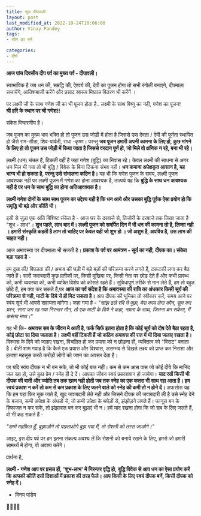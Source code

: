```yaml
---
title: शुभ दीपावली
layout: post
last_modified_at: 2022-10-24T10:06:00
author: Vinay Pandey
tags:
- सोम का मर्म

categories:
- दीर्घ
---
```

**आज पांच दिवसीय दीप पर्व का मुख्य पर्व - दीपावली।**

स्वाभाविक है जब धन की, सम्रद्धि की, ऐश्वर्य की, देवी का पूजन होगा तो सभी रंगोली बनाएंगे, दीपमाला सजायेंगे, आतिशबाजी करेंगे और प्रसाद स्वरूप मिष्ठान्न वितरण भी करेंगें ।

पर लक्ष्मी जी के साथ गणेश जी का भी पूजन होता है.. लक्ष्मी के साथ विष्णु का नही, गणेश का पूजन!  
**श्री हरि के स्थान पर श्री गणेश!!**

संकेत विचारणीय है। 

जब पूजन का मुख्य भाव भक्ति हो तो पूजन उस जोड़ी में होता है जिससे उस देवता / देवी की पूर्णता स्थापित हो  जैसे राम-सीता, शिव-पार्वती, राधा -कृष्ण। परन्तु **जब पूजन हमारी अपनी कामना के लिए हो, कुछ मांगने के लिए हो तो पूजन उस जोड़ी में किया जाता है जिससे वरदान पूर्ण हो, जो मिले वो क्षणिक न रहे, बना भी रहे।**

लक्ष्मी (धन) चंचल हैं, टिकती वहीं हैं जहां गणेश (बुद्धि) का निवास रहे। केवल लक्ष्मी की साधना से अगर धन मिल भी गया तो भी बुद्धि / विवेक के बिना टिकना संभव नही। **धन कमाना अपेक्षकृत आसान है, यह भाग्य भी हो सकता है, परन्तु उसे संभालना कठिन है।**  यह भी कि गणेश पूजन के समय, लक्ष्मी पूजन आवश्यक नही पर लक्ष्मी पूजन में गणेश का होना आवश्यक है, तात्पर्य यह कि **बुद्धि के साथ धन आवश्यक नही है पर धन के साथ बुद्धि का होना अतिआवश्यक है।** 

**लक्ष्मी गणेश दोनों के साथ साथ पूजन का उद्देश्य यही है कि धन आये और उसका बुद्धि पूर्वक ऐसा प्रयोग हो कि समृद्धि भी बढ़े और कीर्ति भी।**

इसी से जुड़ा एक अति विशिष्ट संकेत है - 
आज घर के दरवाजे से, तिजोरी के दरवाजे तक लिखा जाता है "शुभ - लाभ"। **शुभ पहले, लाभ बाद में। लक्ष्मी पूजन को समर्पित दिन में भी धन की कामना तो है, लिप्सा नही । हमारी संस्कृति कहती है लाभ तो चाहिए पर केवल वही जो शुभ हो । जो अशुभ है, अपवित्र है, उस लाभ की चाहत नही।**

आज अमावस्या पर दीपमाला भी सजती है। **प्रकाश के पर्व पर आमंत्रण - सूर्य का नही, दीपक का। संकेत बड़ा गहरा है** - 

हम दुख की/ विपन्नता की / अभाव की घड़ी में बड़े बड़ों की परिक्रमा करने लगते हैं, टकटकी लगा कर बैठ जाते हैं। सारी जवाबदारी कुछ प्रतीकों पर, किसी मुखिया पर, किसी नेता पर छोड़ देते हैं और कभी प्रारब्ध को, कभी व्यवस्था को, कभी व्यक्ति विशेष को कोसते रहते हैं। सुविधापूर्ण तरीके से मान लेते हैं, हम तो बहुत छोटे हैं, हम क्या कर सकते हैं,पर **आज का पर्व संदेश है कि अमावस्या की रात्रि का अंधकार किसी सूर्य की परिक्रमा से नही, माटी के दिये से ही मिट सकता है।** आप दीपक की भूमिका तो स्वीकार करें, समय आने पर स्वंय सूर्य भी आपसे सहायता मांगेगा। 
कहा गया है - 
*"सांझ ढले रवि ने पूछा, मेरा काम लेगा कौन,*
*सुन कर प्रश्न, सारा जग रह गया निरन्तर मौन,*
*तो एक माटी के दिये ने कहा, नम्रता के साथ,* 
*जितना बन सकेगा, मैं करूंगा नाथ।"*

यह भी कि-
 **अमावस सब के जीवन मे आती है, फर्क सिर्फ इतना होता है कि कोई सूर्य को दोष देते बैठा रहता है, कोई छोटा सा दिया जलाता है। लक्ष्मी वहीं टिकती हैं जो कठिन अमावस की रात में भी दिया जलाए रखता है।** विश्वास के दिये को जलाए रखना, विचलित हो कर प्रयास को न छोड़ना ही, व्यक्तित्व को "विराट" बनाता है। बीती शाम गवाह है कि कैसे एक प्रयास और विश्वास, असम्भव से दिखते लक्ष्य को प्राप्त कर निराशा और हताशा महसूस करते करोड़ों लोगों को जश्न का अवसर देता है। 

पर यदि स्वंय दीपक न भी बन सकें, तो भी कोई बात नहीं। कम से कम आस पास जो कोई दीये कि मानिंद जल रहा हो, उसे कुछ प्रेम / स्नेह ही दे दें। आपका जीवन स्वयं प्रकाशवान हो जायेगा। **याद रखें किसी भी दीपक की बाती और ज्योति तब तक खत्म नही होती जब तक स्नेह का एक कतरा भी साथ रहा आता है। हम स्वयं प्रकाश न करें तो कम से कम प्रकाश के लिए जलने वाले को स्नेह की कमी तो न होने दें।** अफसोस यह कि हम यहां फिर चूक जाते हैं, खुद जवाबदारी लेते नही और जिसने दीपक की जवाबदारी ली है उसे स्नेह देने के बजाय, कभी अपेक्षा के अंधडों से, तो कभी उपेक्षा के थपेड़ों से, झंझोड़ने लगते हैं। फानूस बन के हिफाजत न कर सकें, तो झंझावात बन कर बुझाएं भी न। हमें याद रखना होगा कि जो सब के लिए जलते हैं, वो भी कह सकते हैं -

*"शम्मे महफ़िल हूँ, बुझाओगे तो पछताओगे*
*बुझ गया मैं, तो रोशनी को तरस जाओगे।"*

आइए, इस दीप पर्व पर हम इतना संकल्प अवश्य लें कि रोशनी को बनाये रखने के लिए, हमसे जो हमारी सामर्थ्य में होगा, वो अवश्य करेंगे। 

प्रार्थना है, 

**लक्ष्मी - गणेश आप पर प्रसन्न हों,** 
**'शुभ-लाभ' में निरन्तर वृद्धि हो,**
**बुद्धि विवेक से आप धन का ऐसा प्रयोग करें कि आपकी कीर्ति दसों दिशाओं में प्रकाश की तरह फैले। आप किसी के लिए स्वयं दीपक बनें, किसी दीपक को स्नेह दें।**

- विनय पांडेय

🙏🌷🌷🙏


